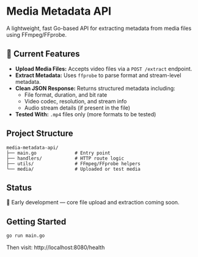 # Media Metadata API

A lightweight, fast Go-based API for extracting metadata from media files using FFmpeg/FFprobe.

## 🚀 Current Features

- **Upload Media Files:** Accepts video files via a `POST /extract` endpoint.
- **Extract Metadata:** Uses `ffprobe` to parse format and stream-level metadata.
- **Clean JSON Response:** Returns structured metadata including:
  - File format, duration, and bit rate
  - Video codec, resolution, and stream info
  - Audio stream details (if present in the file)
- **Tested With:** `.mp4` files only (more formats to be tested)


## Project Structure
```
media-metadata-api/
├── main.go              # Entry point
├── handlers/            # HTTP route logic
├── utils/               # FFmpeg/FFprobe helpers
└── media/               # Uploaded or test media
```

## Status

🚧 Early development — core file upload and extraction coming soon.

## Getting Started

```bash
go run main.go
``` 
Then visit: http://localhost:8080/health